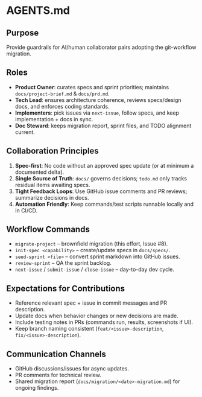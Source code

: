# AGENTS.md

## Purpose
Provide guardrails for AI/human collaborator pairs adopting the git-workflow migration.

## Roles
- **Product Owner**: curates specs and sprint priorities; maintains `docs/project-brief.md` & `docs/prd.md`.
- **Tech Lead**: ensures architecture coherence, reviews specs/design docs, and enforces coding standards.
- **Implementers**: pick issues via `next-issue`, follow specs, and keep implementation + docs in sync.
- **Doc Steward**: keeps migration report, sprint files, and TODO alignment current.

## Collaboration Principles
1. **Spec-first**: No code without an approved spec update (or at minimum a documented delta).
2. **Single Source of Truth**: `docs/` governs decisions; `todo.md` only tracks residual items awaiting specs.
3. **Tight Feedback Loops**: Use GitHub issue comments and PR reviews; summarize decisions in docs.
4. **Automation Friendly**: Keep commands/test scripts runnable locally and in CI/CD.

## Workflow Commands
- `migrate-project` – brownfield migration (this effort, Issue #8).
- `init-spec <capability>` – create/update specs in `docs/specs/`.
- `seed-sprint <file>` – convert sprint markdown into GitHub issues.
- `review-sprint` – QA the sprint backlog.
- `next-issue` / `submit-issue` / `close-issue` – day-to-day dev cycle.

## Expectations for Contributions
- Reference relevant spec + issue in commit messages and PR description.
- Update docs when behavior changes or new decisions are made.
- Include testing notes in PRs (commands run, results, screenshots if UI).
- Keep branch naming consistent (`feat/<issue>-description`, `fix/<issue>-description`).

## Communication Channels
- GitHub discussions/issues for async updates.
- PR comments for technical review.
- Shared migration report (`docs/migration/<date>-migration.md`) for ongoing findings.

